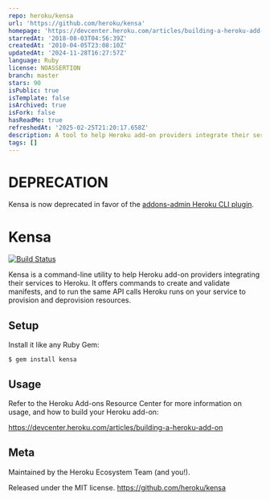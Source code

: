 ```yaml
---
repo: heroku/kensa
url: 'https://github.com/heroku/kensa'
homepage: 'https://devcenter.heroku.com/articles/building-a-heroku-add-on'
starredAt: '2018-08-03T04:56:39Z'
createdAt: '2010-04-05T23:08:10Z'
updatedAt: '2024-11-28T16:27:57Z'
language: Ruby
license: NOASSERTION
branch: master
stars: 90
isPublic: true
isTemplate: false
isArchived: true
isFork: false
hasReadMe: true
refreshedAt: '2025-02-25T21:20:17.658Z'
description: A tool to help Heroku add-on providers integrate their services with Heroku
tags: []
---
```


# DEPRECATION

Kensa is now deprecated in favor of the [addons-admin Heroku CLI
plugin](https://github.com/heroku/heroku-cli-addons-admin).

# Kensa

[![Build Status](https://travis-ci.org/heroku/kensa.png?branch=master)](https://travis-ci.org/heroku/kensa)


Kensa is a command-line utility to help Heroku add-on providers integrating
their services to Heroku. It offers commands to create and validate manifests,
and to run the same API calls Heroku runs on your service to provision and
deprovision resources.


## Setup ######################################################################

Install it like any Ruby Gem:

    $ gem install kensa


## Usage ######################################################################

Refer to the Heroku Add-ons Resource Center for more information on usage, and
how to build your Heroku add-on:

<https://devcenter.heroku.com/articles/building-a-heroku-add-on>


## Meta #######################################################################

Maintained by the Heroku Ecosystem Team (and you!).

Released under the MIT license. <https://github.com/heroku/kensa>
